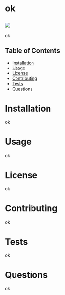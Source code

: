 # ok
  <a href=""><img src="https://img.shields.io/npm/l/ok"></a>
  ---

ok

## Table of Contents
  * [Installation](#installation)
  * [Usage](#usage)
  * [License](#license)
  * [Contributing](#contributing)
  * [Tests](#tests)
  * [Questions](#questions)
# Installation
  ok
# Usage
  ok
# License
  ok
# Contributing
  ok
# Tests
  ok
# Questions  
  ok
